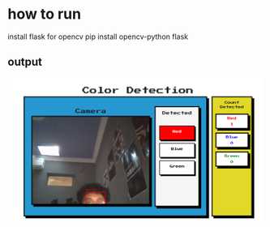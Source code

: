 # how to run

install flask for opencv
    pip install opencv-python flask

## output

![alt text](image.png)
